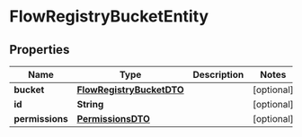 # FlowRegistryBucketEntity

## Properties
Name | Type | Description | Notes
------------ | ------------- | ------------- | -------------
**bucket** | [**FlowRegistryBucketDTO**](FlowRegistryBucketDTO.md) |  |  [optional]
**id** | **String** |  |  [optional]
**permissions** | [**PermissionsDTO**](PermissionsDTO.md) |  |  [optional]
